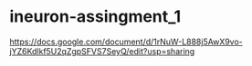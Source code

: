 # ineuron-assingment_1
https://docs.google.com/document/d/1rNuW-L888j5AwX9vo-jYZ6Kdlkf5U2qZgpSFVS7SeyQ/edit?usp=sharing
